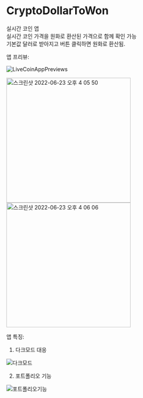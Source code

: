 # CryptoDollarToWon
실시간 코인 앱  
실시간 코인 가격을 원화로 환산된 가격으로 함께 확인 가능  
기본값 달러로 받아지고 버튼 클릭하면 원화로 환산됨. 

앱 프리뷰:  
  
  
![LiveCoinAppPreviews](https://user-images.githubusercontent.com/90740892/175232662-19c175b2-357d-4097-b82c-c8c02fdf654d.gif)

<img width="325" alt="스크린샷 2022-06-23 오후 4 05 50" src="https://user-images.githubusercontent.com/90740892/175236862-46e92264-da7d-4fb5-bf6c-9a01ea4babbc.png">


<img width="325" alt="스크린샷 2022-06-23 오후 4 06 06" src="https://user-images.githubusercontent.com/90740892/175236913-1fd43a36-5b1e-4e48-9ec9-66aadb36ee16.png">




앱 특징:

1) 다크모드 대응



![다크모드](https://user-images.githubusercontent.com/90740892/175234784-54b0634c-de94-47b6-be20-385ea2bfc2f8.gif)


2) 포트폴리오 기능


![포트폴리오기능](https://user-images.githubusercontent.com/90740892/175236157-071bfeb6-b772-49e7-8868-98ba1ec5bc71.gif)
